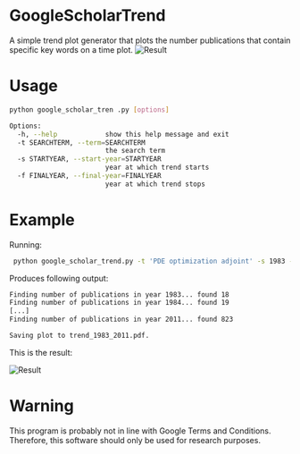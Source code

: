 # GoogleScholarTrend
A simple trend plot generator that plots the number publications that contain specific key words on a time plot. 
![Result](https://raw.github.com/funsim/GoogleScholarTrends/master/results/trend_1983_2011.jpg)

Usage
=====

```bash
python google_scholar_tren .py [options]

Options:
  -h, --help            show this help message and exit
  -t SEARCHTERM, --term=SEARCHTERM
                        the search term
  -s STARTYEAR, --start-year=STARTYEAR
                        year at which trend starts
  -f FINALYEAR, --final-year=FINALYEAR
                        year at which trend stops
```


Example
=======

Running:
```bash
 python google_scholar_trend.py -t 'PDE optimization adjoint' -s 1983 -f 2011
```
Produces following output:

```bash
Finding number of publications in year 1983... found 18
Finding number of publications in year 1984... found 19
[...]
Finding number of publications in year 2011... found 823

Saving plot to trend_1983_2011.pdf.
```

This is the result:

![Result](https://raw.github.com/funsim/GoogleScholarTrends/master/results/trend_1983_2011.jpg)



Warning
=======

This program is probably not in line with Google Terms and Conditions. Therefore, this software should only be used for 
research purposes.
